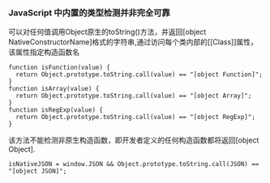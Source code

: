 ### JavaScript 中内置的类型检测并非完全可靠
可以对任何值调用Object原生的toString()方法，并返回[object NativeConstructorName]格式的字符串,通过访问每个类内部的[[Class]]属性，该属性指定构造函数名

```
function isFunction(value) {
  return Object.prototype.toString.call(value) == "[object Function]";
}
function isArray(value) {
  return Object.prototype.toString.call(value) == "[object Array]";
}
function isRegExp(value) {
  return Object.prototype.toString.call(value) == "[object RegExp]";
}
```
该方法不能检测非原生构造函数，即开发者定义的任何构造函数都将返回[object Object].
```
isNativeJSON = window.JSON && Object.prototype.toString.call(JSON) == "[object JSON]";
```
